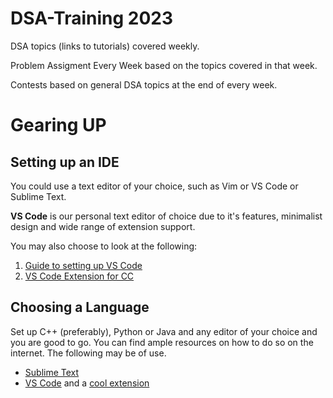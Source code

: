 # DSA-Training 2023
DSA topics (links to tutorials) covered weekly.

Problem Assigment Every Week based on the topics covered in that week.

Contests based on general DSA topics at the end of every week.

# Gearing UP

## Setting up an IDE

You could use a text editor of your choice, such as Vim or VS Code or Sublime Text.

**VS Code** is our personal text editor of choice due to it's features, minimalist design and wide range of extension support.

You may also choose to look at the following:

1. [Guide to setting up VS Code](https://medium.com/@chinmaykulkarni8/how-to-setup-visual-studio-code-for-c-c-java-python-competitive-programming-angular-22fdc9b1f4c6)
2. [VS Code Extension for CC](https://github.com/agrawal-d/cph)

## Choosing a Language

Set up C++ (preferably), Python or Java and any editor of your choice and you are good to go. You can find ample resources on how to do so on the internet. The following may be of use.
* [Sublime Text](https://github.com/the-hyp0cr1t3/CC/blob/master/Sublime%20Text%20Setup.md)
* [VS Code](https://medium.com/@chinmaykulkarni8/how-to-setup-visual-studio-code-for-c-c-java-python-competitive-programming-angular-22fdc9b1f4c6) and a [cool extension](https://github.com/agrawal-d/competitive-programming-helper/)
